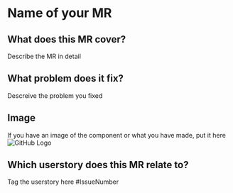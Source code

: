 # Name of your MR

## What does this MR cover?

Describe the MR in detail

## What problem does it fix?

Descreive the problem you fixed

## Image

If you have an image of the component or what you have made, put it here
![GitHub Logo](/images/logo.png)

## Which userstory does this MR relate to?

Tag the userstory here #IssueNumber
